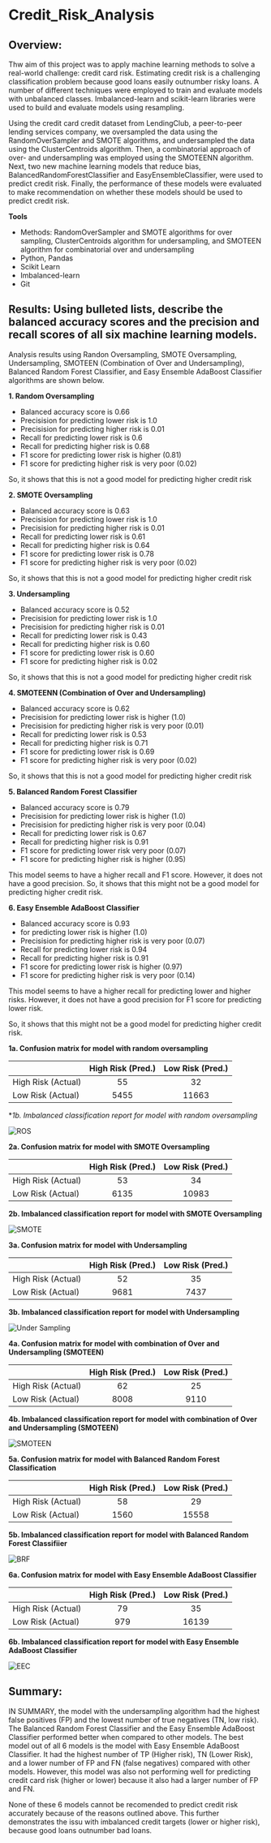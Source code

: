 # Credit_Risk_Analysis

## Overview:

Thw aim of this project was to apply machine learning methods to solve a real-world challenge: credit card risk. Estimating credit risk is a challenging classification problem because good loans easily outnumber risky loans. A number of different techniques were employed to train and evaluate models with unbalanced classes. Imbalanced-learn and scikit-learn libraries were used to build and evaluate models using resampling.

Using the credit card credit dataset from LendingClub, a peer-to-peer lending services company, we oversampled the data using the RandomOverSampler and SMOTE algorithms, and undersampled the data using the ClusterCentroids algorithm. Then, a combinatorial approach of over- and undersampling was employed using the SMOTEENN algorithm. Next, two new machine learning models that reduce bias, BalancedRandomForestClassifier and EasyEnsembleClassifier, were used to predict credit risk. Finally, the performance of these models were evaluated to make recommendation on whether these models  should be used to predict credit risk.

**Tools**
- Methods: RandomOverSampler and SMOTE algorithms for over sampling, ClusterCentroids algorithm for undersampling, and SMOTEEN algorithm for combinatorial over and undersampling
- Python, Pandas
- Scikit Learn
- Imbalanced-learn
- Git

## Results: Using bulleted lists, describe the balanced accuracy scores and the precision and recall scores of all six machine learning models. 

Analysis results using Randon Oversampling, SMOTE Oversampling, Undersampling, SMOTEEN (Combination of Over and Undersampling), Balanced Random Forest Classifier, and Easy Ensemble AdaBoost Classifier algorithms are shown below.

**1. Random Oversampling**
- Balanced accuracy score is 0.66
- Precisision for predicting lower risk is 1.0
- Precisision for predicting higher risk is 0.01
- Recall for predicting lower risk is 0.6
- Recall for predicting higher risk is 0.68
- F1 score for predicting lower risk is higher (0.81)
- F1 score for predicting higher risk is very poor (0.02)

So, it shows that this is not a good model for predicting higher credit risk
       
**2. SMOTE Oversampling**
- Balanced accuracy score is 0.63 
- Precisision for predicting lower risk is 1.0
- Precisision for predicting higher risk is 0.01
- Recall for predicting lower risk is 0.61
- Recall for predicting higher risk is 0.64
- F1 score for predicting lower risk is 0.78
- F1 score for predicting higher risk is very poor (0.02)
       
So, it shows that this is not a good model for predicting higher credit risk
       
**3. Undersampling**
- Balanced accuracy score is 0.52
- Precisision for predicting lower risk is 1.0
- Precisision for predicting higher risk is 0.01
- Recall for predicting lower risk is 0.43
- Recall for predicting higher risk is 0.60
- F1 score for predicting lower risk is 0.60
- F1 score for predicting higher risk is 0.02

So, it shows that this is not a good model for predicting higher credit risk
       
**4. SMOTEENN (Combination of Over and Undersampling)**
- Balanced accuracy score is 0.62
- Precisision for predicting lower risk is higher (1.0)
- Precisision for predicting higher risk is very poor (0.01)
- Recall for predicting lower risk is 0.53
- Recall for predicting higher risk is 0.71
- F1 score for predicting lower risk is 0.69
- F1 score for predicting higher risk is very poor (0.02)

So, it shows that this is not a good model for predicting higher credit risk
       
**5. Balanced Random Forest Classifier**
- Balanced accuracy score is 0.79
- Precisision for predicting lower risk is higher (1.0)
- Precisision for predicting higher risk is very poor (0.04)
- Recall for predicting lower risk is 0.67
- Recall for predicting higher risk is 0.91
- F1 score for predicting lower risk very poor (0.07)
- F1 score for predicting higher risk is higher (0.95)

This model seems to have a higher recall and F1 score. However, it does not have a good precision. 
So, it shows that this might not be a good model for predicting higher credit risk.

**6. Easy Ensemble AdaBoost Classifier**
-  Balanced accuracy score is 0.93
-  for predicting lower risk is higher (1.0)
- Precisision for predicting higher risk is very poor (0.07)
- Recall for predicting lower risk is 0.94
- Recall for predicting higher risk is 0.91
- F1 score for predicting lower risk is higher (0.97)
- F1 score for predicting higher risk is very poor (0.14)

This model seems to have a higher recall for predicting lower and higher risks. However, it does not have a good precision for F1 score for predicting lower risk. 

So, it shows that this might not be a good model for predicting higher credit risk.


**1a. Confusion matrix for model with random oversampling**

|                    |  High Risk (Pred.)| Low Risk (Pred.) |
| -----------------  |:-----------------:|:----------------:|
| High Risk (Actual) |        55         |        32        |
| Low Risk (Actual)  |       5455        |      11663       |      
       
 
**1b. Imbalanced classification report for model with random oversampling*

![ROS](/images/ROS.png)

       
**2a. Confusion matrix for model with SMOTE Oversampling**

|                    |  High Risk (Pred.)| Low Risk (Pred.) |
| -----------------  |:-----------------:|:----------------:|
| High Risk (Actual) |        53         |        34        |
| Low Risk (Actual)  |       6135        |      10983       |  


**2b. Imbalanced classification report for model with SMOTE Oversampling**

![SMOTE](/images/SMOTE.png)

**3a. Confusion matrix for model with Undersampling**

|                    |  High Risk (Pred.)| Low Risk (Pred.) |
| -----------------  |:-----------------:|:----------------:|
| High Risk (Actual) |        52         |        35        |
| Low Risk (Actual)  |       9681        |       7437       |  


**3b. Imbalanced classification report for model with Undersampling**

![Under Sampling](/images/UNDER.png)


**4a. Confusion matrix for model with combination of Over and Undersampling (SMOTEEN)**

|                    |  High Risk (Pred.)| Low Risk (Pred.) |
| -----------------  |:-----------------:|:----------------:|
| High Risk (Actual) |        62         |        25        |
| Low Risk (Actual)  |       8008        |       9110       |  

**4b. Imbalanced classification report for model with combination of Over and Undersampling (SMOTEEN)**

![SMOTEEN](/images/SMOTEEN.png)


**5a. Confusion matrix for model with Balanced Random Forest Classification**

|                    |  High Risk (Pred.)| Low Risk (Pred.) |
| -----------------  |:-----------------:|:----------------:|
| High Risk (Actual) |        58         |        29        |
| Low Risk (Actual)  |       1560        |      15558       |  


**5b. Imbalanced classification report for model with Balanced Random Forest Classifiier**

![BRF](/images/BRF.png)

**6a. Confusion matrix for model with Easy Ensemble AdaBoost Classifier**

|                    |  High Risk (Pred.)| Low Risk (Pred.) |
| -----------------  |:-----------------:|:----------------:|
| High Risk (Actual) |        79         |        35        |
| Low Risk (Actual)  |       979         |      16139       |  

**6b. Imbalanced classification report for model with Easy Ensemble AdaBoost Classifier**

![EEC](/images/eec.png)


## Summary:
IN SUMMARY, the model with the undersampling algorithm had the highest false positives (FP) and the lowest number of true negatives (TN, low risk). The Balanced Random Forest Classifier and the Easy Ensemble AdaBoost Classifier performed better when compared to other models.  The best model out of all 6 models is the model with Easy Ensemble AdaBoost Classifier. It had the highest number of TP (Higher risk), TN (Lower Risk), and a lower number of FP and FN (false negatives) compared with other models. However, this model was also not performing well for predicting credit card risk (higher or lower) because it also had a larger number of FP and FN.

None of these 6 models cannot be recomended to predict credit risk accurately because of the reasons outlined above. This further demonstrates the issu with imbalanced credit targets (lower or higher risk), because good loans outnumber bad loans.  
